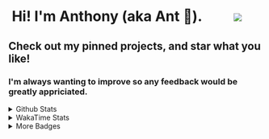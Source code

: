 <h1>&nbsp;Hi! I'm Anthony (aka Ant 🐜). &emsp;&emsp;<a href="https://codewars.com"><img src="https://www.codewars.com/users/MakeMeSenpai/badges/large"></a></h1>
<h2>Check out my pinned projects, and star what you like! </h2>
<h3>I'm always wanting to improve so any feedback would be greatly appriciated.</h3>
<details>
  <summary>Github Stats</summary>
  <br>
  <img src="https://github-readme-stats.vercel.app/api?username=MakeMeSenpai&count_private=true" />
</details>

<details>
  <summary>WakaTime Stats</summary>
  <br>
  <a href="https://wakatime.com"><img src="https://wakatime.com/share/@MakeMeSenpai/fdf9f48a-143b-4422-8c39-f21b5db308cd.png" height="50%" width="100%"/></a>
  <br>
  <br>
  <a href="https://wakatime.com"><img src="https://wakatime.com/share/@MakeMeSenpai/bebcd8ab-45e1-4085-bc76-f8a92f8c8e51.svg" height="50%"/></a>
</details>

<details>
  <summary>More Badges</summary>
  <br>
  <a href="https://makemesenpai.github.io/Ant_World/"><img class="icons" src="https://makemesenpai.github.io/Ant_World/static/imgs/ant-icon.png" alt="Ant World"  width="75" height="75"></a>
<a href="https://www.linkedin.com/in/ant-protho/"><img class="icons" src="https://makemesenpai.github.io/Ant_World/static/imgs/linkin_icon.webp" alt="LinkedIn" width="75" height="75"></a>
<a href="https://codepen.io/makemesenpai"><img class="icons" src="https://makemesenpai.github.io/Ant_World/static/imgs/codepen_icon.webp" alt="CodePen" width="75" height="75"></a>
<a href="https://www.credly.com/badges/1d2dfe47-232d-4f3f-99a9-a9d620cce2c2/public_url"><img class="cr-badges-full-badge__img" src="https://images.credly.com/size/680x680/images/3bd85bb9-7cb1-48cb-927b-2f7469d70598/CLM_Administration_Specialist.png" alt="DocuSign CLM Administration Specialist 2022" width="75" height="75"></a>
<a href="https://www.credly.com/badges/71f0d5cb-7d32-4145-90fd-052587f9afd3/public_url"><img class="cr-badges-full-badge__img" src="https://images.credly.com/size/680x680/images/9cd21376-ba55-4b7b-b9cf-2a5c6961f0b3/CLM_Workflow_Specialist.png" alt="DocuSign CLM Workflow Specialist 2022" width="75" height="75"></a>
</details>
